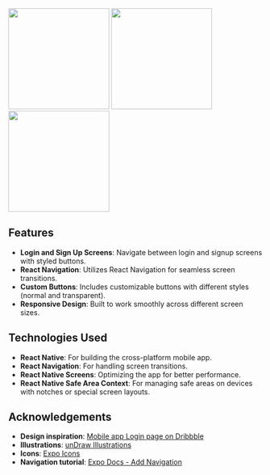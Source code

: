 
<img src="https://github.com/user-attachments/assets/c698b003-34ef-4cf8-8e6d-c8744ac179b6" width="200" />
<img src="https://github.com/user-attachments/assets/1ab944d7-0969-49c7-9e30-5b6a44336717" width="200" />
<img src="https://github.com/user-attachments/assets/264e4f57-5821-406d-a2ac-f9fffa49ccaa" width="200" />


## Features

- **Login and Sign Up Screens**: Navigate between login and signup screens with styled buttons.
- **React Navigation**: Utilizes React Navigation for seamless screen transitions.
- **Custom Buttons**: Includes customizable buttons with different styles (normal and transparent).
- **Responsive Design**: Built to work smoothly across different screen sizes.

## Technologies Used

- **React Native**: For building the cross-platform mobile app.
- **React Navigation**: For handling screen transitions.
- **React Native Screens**: Optimizing the app for better performance.
- **React Native Safe Area Context**: For managing safe areas on devices with notches or special screen layouts.

## Acknowledgements

- **Design inspiration**: [Mobile app Login page on Dribbble](https://dribbble.com/shots/21343390-MObile-app-Login-page)
- **Illustrations**: [unDraw Illustrations](https://undraw.co/illustrations)
- **Icons**: [Expo Icons](https://icons.expo.fyi/Index)
- **Navigation tutorial**: [Expo Docs - Add Navigation](https://docs.expo.dev/tutorial/add-navigation/)
